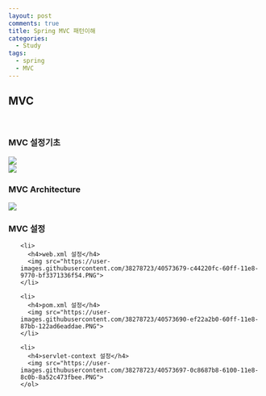 ```yaml
---
layout: post
comments: true
title: Spring MVC 패턴이해
categories: 
  - Study
tags:
  - spring
  - MVC
---
```


<h2>MVC</h2><br>

   <h3>MVC 설정기초</h3>
   <img src="https://user-images.githubusercontent.com/38278723/40573540-a116067c-60fd-11e8-857f-f377041c96dd.PNG"><br>
   <img src="https://user-images.githubusercontent.com/38278723/40573603-bfa54e9e-60fe-11e8-81ac-f3cfa1e3f95a.PNG">
   
   <h3>MVC Architecture</h3>
   <img src="https://user-images.githubusercontent.com/38278723/40573562-e60e9bfe-60fd-11e8-89ab-82ddd05f941e.PNG">  
   
   <h3>MVC 설정</h3>
   <ul>
   
    <li>
      <h4>web.xml 설정</h4>
      <img src="https://user-images.githubusercontent.com/38278723/40573679-c44220fc-60ff-11e8-9770-bf3371336f54.PNG">
    </li>
    
    <li>
      <h4>pom.xml 설정</h4>
      <img src="https://user-images.githubusercontent.com/38278723/40573690-ef22a2b0-60ff-11e8-87bb-122ad6eaddae.PNG">
    </li>
   
    <li>
      <h4>servlet-context 설정</h4>
      <img src="https://user-images.githubusercontent.com/38278723/40573697-0c8687b8-6100-11e8-8c0b-8a52c473fbee.PNG">
    </ol>     
   </li>
   
   

  
